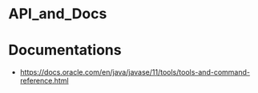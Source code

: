 # API_and_Docs


# Documentations
* https://docs.oracle.com/en/java/javase/11/tools/tools-and-command-reference.html

